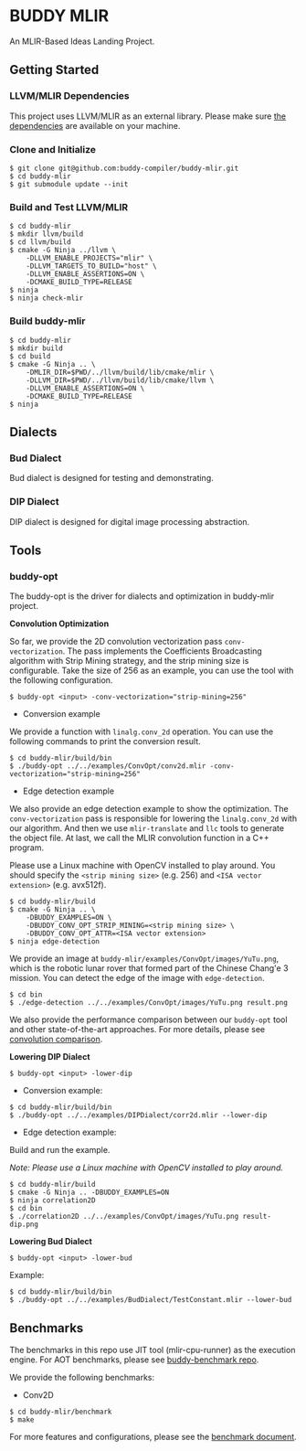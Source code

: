 # BUDDY MLIR

An MLIR-Based Ideas Landing Project.

## Getting Started

### LLVM/MLIR Dependencies

This project uses LLVM/MLIR as an external library. Please make sure [the dependencies](https://mlir.llvm.org/getting_started/) are available
on your machine.

### Clone and Initialize


```
$ git clone git@github.com:buddy-compiler/buddy-mlir.git
$ cd buddy-mlir
$ git submodule update --init
```

### Build and Test LLVM/MLIR

```
$ cd buddy-mlir
$ mkdir llvm/build
$ cd llvm/build
$ cmake -G Ninja ../llvm \
    -DLLVM_ENABLE_PROJECTS="mlir" \
    -DLLVM_TARGETS_TO_BUILD="host" \
    -DLLVM_ENABLE_ASSERTIONS=ON \
    -DCMAKE_BUILD_TYPE=RELEASE
$ ninja
$ ninja check-mlir
```

### Build buddy-mlir

```
$ cd buddy-mlir
$ mkdir build
$ cd build
$ cmake -G Ninja .. \
    -DMLIR_DIR=$PWD/../llvm/build/lib/cmake/mlir \
    -DLLVM_DIR=$PWD/../llvm/build/lib/cmake/llvm \
    -DLLVM_ENABLE_ASSERTIONS=ON \
    -DCMAKE_BUILD_TYPE=RELEASE
$ ninja
```

## Dialects

### Bud Dialect

Bud dialect is designed for testing and demonstrating.

### DIP Dialect

DIP dialect is designed for digital image processing abstraction.

## Tools

### buddy-opt

The buddy-opt is the driver for dialects and optimization in buddy-mlir project. 

**Convolution Optimization**

So far, we provide the 2D convolution vectorization pass `conv-vectorization`. The pass implements the Coefficients Broadcasting algorithm with Strip Mining strategy, and the strip mining size is configurable. Take the size of 256 as an example, you can use the tool with the following configuration.

```
$ buddy-opt <input> -conv-vectorization="strip-mining=256"
```

- Conversion example

We provide a function with `linalg.conv_2d` operation. You can use the following commands to print the conversion result.

```
$ cd buddy-mlir/build/bin
$ ./buddy-opt ../../examples/ConvOpt/conv2d.mlir -conv-vectorization="strip-mining=256"
```

- Edge detection example

We also provide an edge detection example to show the optimization.
The `conv-vectorization` pass is responsible for lowering the `linalg.conv_2d` with our algorithm.
And then we use `mlir-translate` and `llc` tools to generate the object file.
At last, we call the MLIR convolution function in a C++ program.

Please use a Linux machine with OpenCV installed to play around.
You should specify the `<strip mining size>` (e.g. 256) and `<ISA vector extension>` (e.g. avx512f).

```
$ cd buddy-mlir/build
$ cmake -G Ninja .. \
    -DBUDDY_EXAMPLES=ON \
    -DBUDDY_CONV_OPT_STRIP_MINING=<strip mining size> \
    -DBUDDY_CONV_OPT_ATTR=<ISA vector extension>
$ ninja edge-detection
```

We provide an image at `buddy-mlir/examples/ConvOpt/images/YuTu.png`, which is the robotic lunar rover that formed part of the Chinese Chang'e 3 mission.
You can detect the edge of the image with `edge-detection`.

```
$ cd bin
$ ./edge-detection ../../examples/ConvOpt/images/YuTu.png result.png
```

We also provide the performance comparison between our `buddy-opt` tool and other state-of-the-art approaches. 
For more details, please see [convolution comparison](./examples/ConvOpt/comparison/README.md).

**Lowering DIP Dialect**

```
$ buddy-opt <input> -lower-dip
```

- Conversion example:

```
$ cd buddy-mlir/build/bin
$ ./buddy-opt ../../examples/DIPDialect/corr2d.mlir --lower-dip
```

- Edge detection example:

Build and run the example.

*Note: Please use a Linux machine with OpenCV installed to play around.*

```
$ cd buddy-mlir/build
$ cmake -G Ninja .. -DBUDDY_EXAMPLES=ON
$ ninja correlation2D
$ cd bin
$ ./correlation2D ../../examples/ConvOpt/images/YuTu.png result-dip.png
```

**Lowering Bud Dialect**

```
$ buddy-opt <input> -lower-bud
```

Example:

```
$ cd buddy-mlir/build/bin
$ ./buddy-opt ../../examples/BudDialect/TestConstant.mlir --lower-bud
```

## Benchmarks

The benchmarks in this repo use JIT tool (mlir-cpu-runner) as the execution engine.
For AOT benchmarks, please see [buddy-benchmark repo](https://github.com/buddy-compiler/buddy-benchmark).

We provide the following benchmarks:

- Conv2D

```
$ cd buddy-mlir/benchmark
$ make
```

For more features and configurations, please see the [benchmark document](./benchmark/README.md).

